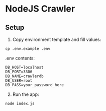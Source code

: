 # NodeJS Crawler

## Setup

1. Copy environment template and fill values:

```
cp .env.example .env
```

.env contents:
```
DB_HOST=localhost
DB_PORT=3306
DB_NAME=crawlerdb
DB_USER=root
DB_PASS=your_password_here
```

2. Run the app:
```
node index.js
``` 